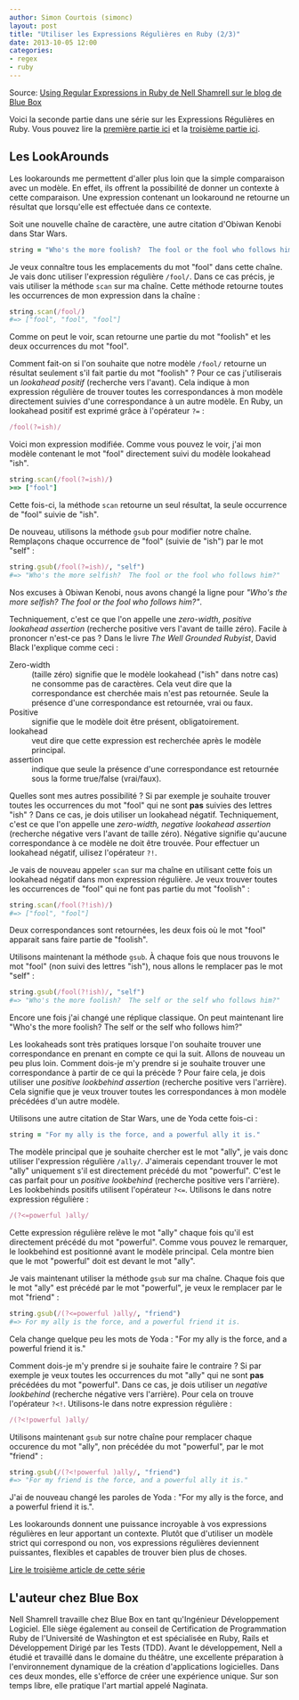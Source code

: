 ```yaml
---
author: Simon Courtois (simonc)
layout: post
title: "Utiliser les Expressions Régulières en Ruby (2/3)"
date: 2013-10-05 12:00
categories:
- regex
- ruby
---
```


Source: [Using Regular Expressions in Ruby de Nell Shamrell sur le blog de Blue Box](http://www.bluebox.net/about/blog/2013/03/using-regular-expressions-in-ruby-part-2-of-3/)

Voici la seconde partie dans une série sur les Expressions Régulières en Ruby.
Vous pouvez lire la
[première partie ici](/article/utiliser-les-expressions-regulieres-en-ruby-1-sur-3) et la
[troisième partie ici](/article/utiliser-les-expressions-regulieres-en-ruby-3-sur-3).

## Les LookArounds

Les lookarounds me permettent d'aller plus loin que la simple comparaison avec
un modèle. En effet, ils offrent la possibilité de donner un contexte à cette
comparaison. Une expression contenant un lookaround ne retourne un résultat que
lorsqu'elle est effectuée dans ce contexte.

<!-- more -->

Soit une nouvelle chaîne de caractère, une autre citation d'Obiwan Kenobi dans
Star Wars.

``` ruby
string = "Who's the more foolish?  The fool or the fool who follows him?"
```

Je veux connaître tous les emplacements du mot "fool" dans cette chaîne. Je vais
donc utiliser l'expression régulière `/fool/`. Dans ce cas précis, je vais
utiliser la méthode `scan` sur ma chaîne. Cette méthode retourne toutes les
occurrences de mon expression dans la chaîne :

``` ruby
string.scan(/fool/)
#=> ["fool", "fool", "fool"]
```

Comme on peut le voir, scan retourne une partie du mot "foolish" et les deux
occurrences du mot "fool".

Comment fait-on si l'on souhaite que notre modèle `/fool/` retourne un résultat
seulement s'il fait partie du mot "foolish" ? Pour ce cas j'utiliserais un
_lookahead positif_ (recherche vers l'avant). Cela indique à mon expression
régulière de trouver toutes les correspondances à mon modèle directement suivies
d'une correspondance à un autre modèle. En Ruby, un lookahead positif est
exprimé grâce à l'opérateur `?=` :

``` ruby
/fool(?=ish)/
```

Voici mon expression modifiée. Comme vous pouvez le voir, j'ai mon modèle
contenant le mot "fool" directement suivi du modèle lookahead "ish".

``` ruby
string.scan(/fool(?=ish)/)
>=> ["fool"]
```

Cette fois-ci, la méthode `scan` retourne un seul résultat, la seule occurrence
de "fool" suivie de "ish".

De nouveau, utilisons la méthode `gsub` pour modifier notre chaîne. Remplaçons
chaque occurrence de "fool" (suivie de "ish") par le mot "self" :

``` ruby
string.gsub(/fool(?=ish)/, "self")
#=> "Who's the more selfish?  The fool or the fool who follows him?"
```

Nos excuses à Obiwan Kenobi, nous avons changé la ligne pour _"Who's the more
selfish?  The fool or the fool who follows him?"_.

Techniquement, c'est ce que l'on appelle une _zero-width, positive lookahead
assertion_ (recherche positive vers l'avant de taille zéro). Facile à prononcer
n'est-ce pas ? Dans le livre _The Well Grounded Rubyist_, David Black
l'explique comme ceci :

<dl>
  <dt>Zero-width</dt>
  <dd>(taille zéro) signifie que le modèle lookahead ("ish" dans notre cas) ne
    consomme pas de caractères. Cela veut dire que la correspondance est
    cherchée mais n'est pas retournée. Seule la présence d'une correspondance
    est retournée, vrai ou faux.</dd>

  <dt>Positive</dt>
  <dd>signifie que le modèle doit être présent, obligatoirement.</dd>

  <dt>lookahead</dt>
  <dd>veut dire que cette expression est recherchée après le modèle
    principal.</dd>

  <dt>assertion</dt>
  <dd>indique que seule la présence d'une correspondance est retournée sous
    la forme true/false (vrai/faux).</dd>
</dl>

Quelles sont mes autres possibilité ? Si par exemple je souhaite trouver toutes
les occurrences du mot "fool" qui ne sont **pas** suivies des lettres "ish" ?
Dans ce cas, je dois utiliser un lookahead négatif. Techniquement, c'est ce que
l'on appelle une _zero-width, negative lookahead assertion_ (recherche négative
vers l'avant de taille zéro). Négative signifie qu'aucune correspondance à ce
modèle ne doit être trouvée. Pour effectuer un lookahead négatif, uilisez
l'opérateur `?!`.

Je vais de nouveau appeler `scan` sur ma chaîne en utilisant cette fois un
lookahead négatif dans mon expression régulière. Je veux trouver toutes les
occurrences de "fool" qui ne font pas partie du mot "foolish" :

``` ruby
string.scan(/fool(?!ish)/)
#=> ["fool", "fool"]
```

Deux correspondances sont retournées, les deux fois où le mot "fool" apparait
sans faire partie de "foolish".

Utilisons maintenant la méthode `gsub`. À chaque fois que nous
trouvons le mot "fool" (non suivi des lettres "ish"), nous allons le remplacer
pas le mot "self" :

``` ruby
string.gsub(/fool(?!ish)/, "self")
#=> "Who's the more foolish?  The self or the self who follows him?"
```
Encore une fois j'ai changé une réplique classique. On peut maintenant lire
"Who's the more foolish?  The self or the self who follows him?"

Les lookaheads sont très pratiques lorsque l'on souhaite trouver une
correspondance en prenant en compte ce qui la suit. Allons de nouveau un peu
plus loin. Comment dois-je m'y prendre si je souhaite trouver une correspondance
à partir de ce qui la précède ? Pour faire cela, je dois utiliser une _positive
lookbehind assertion_ (recherche positive vers l'arrière). Cela signifie que je
veux trouver toutes les correspondances à mon modèle précédées d'un autre
modèle.

Utilisons une autre citation de Star Wars, une de Yoda cette fois-ci :

``` ruby
string = "For my ally is the force, and a powerful ally it is."
```

The modèle principal que je souhaite chercher est le mot "ally", je vais donc
utiliser l'expression régulière `/ally/`. J'aimerais cependant trouver le mot
"ally" uniquement s'il est directement précédé du mot "powerful". C'est le cas
parfait pour un _positive lookbehind_ (recherche positive vers l'arrière). Les
lookbehinds positifs utilisent l'opérateur `?<=`. Utilisons le dans notre
expression régulière :

``` ruby
/(?<=powerful )ally/
```

Cette expression régulière relève le mot "ally" chaque fois qu'il est
directement précédé du mot "powerful". Comme vous pouvez le remarquer, le
lookbehind est positionné avant le modèle principal. Cela montre bien que le mot
"powerful" doit est devant le mot "ally".

Je vais maintenant utiliser la méthode `gsub` sur ma chaîne. Chaque fois que le
mot "ally" est précédé par le mot "powerful", je veux le remplacer par le mot
"friend" :

``` ruby
string.gsub(/(?<=powerful )ally/, "friend")
#=> For my ally is the force, and a powerful friend it is.
```

Cela change quelque peu les mots de Yoda : "For my ally is the force, and a
powerful friend it is."

Comment dois-je m'y prendre si je souhaite faire le contraire ? Si par exemple
je veux toutes les occurrences du mot "ally" qui ne sont **pas** précédées du
mot "powerful". Dans ce cas, je dois utiliser un _negative lookbehind_
(recherche négative vers l'arrière). Pour cela on trouve l'opérateur `?<!`.
Utilisons-le dans notre expression régulière :

``` ruby
/(?<!powerful )ally/
```

Utilisons maintenant `gsub` sur notre chaîne pour remplacer chaque occurence du
mot "ally", non précédée du mot "powerful", par le mot "friend" :

``` ruby
string.gsub(/(?<!powerful )ally/, "friend")
#=> "For my friend is the force, and a powerful ally it is."
```

J'ai de nouveau changé les paroles de Yoda : "For my ally is the force, and a
powerful friend it is.".

Les lookarounds donnent une puissance incroyable à vos expressions régulières en
leur apportant un contexte. Plutôt que d'utiliser un modèle strict qui
correspond ou non, vos expressions régulières deviennent puissantes, flexibles
et capables de trouver bien plus de choses.

[Lire le troisième article de cette série](/article/utiliser-les-expressions-regulieres-en-ruby-3-sur-3)

## L'auteur chez Blue Box

Nell Shamrell travaille chez Blue Box en tant qu'Ingénieur Développement
Logiciel. Elle siège également au conseil de Certification de Programmation
Ruby de l'Université de Washington et est spécialisée en Ruby, Rails et
Développement Dirigé par les Tests (TDD). Avant le développement, Nell a étudié
et travaillé dans le domaine du théâtre, une excellente préparation à
l'environnement dynamique de la création d'applications logicielles. Dans ces
deux mondes, elle s'efforce de créer une expérience unique. Sur son temps
libre, elle pratique l'art martial appelé Naginata.
